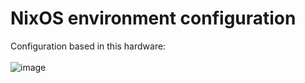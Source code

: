 # NixOS environment configuration

Configuration based in this hardware:<br /><br />
![image](https://user-images.githubusercontent.com/86449787/181649570-ab956137-bbea-4254-b0e4-fe021fa150a5.png)
